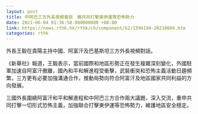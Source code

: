 ```yaml
---
layout: post
title: 中阿巴三方外長視頻會談　稱共同打擊東伊運等恐怖勢力
date: 2021-06-04 01:36:58.000000000 +08:00
link: https://news.rthk.hk/rthk/ch/component/k2/1594194-20210604.htm
categories: rthk
---
```


外長王毅在貴陽主持中國、阿富汗及巴基斯坦三方外長視頻對話。

《新華社》報道，王毅表示，當前國際和地區形勢正在發生複雜深刻變化，外國駐軍加速自阿富汗撤離，國內和平和解進程受衝擊，武裝衝突和恐怖主義活動日趨頻繁，三方更有必要加強溝通合作，推動局勢向符合阿富汗及地區國家共同利益的方向發展。

三國外長圍繞阿富汗和平和解進程和中阿巴三方合作兩大議題，深入交流，重申共同打擊一切形式恐怖主義，加強聯合打擊東伊運等恐怖勢力，維護地區安全穩定。
